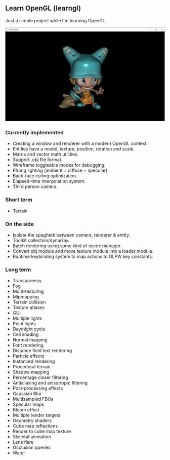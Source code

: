 ## Learn OpenGL (learngl)

Just a simple project while I'm learning OpenGL.

![Wakfu example character](docs/screenshot.png)

### Currently implemented

- Creating a window and renderer with a modern OpenGL context.
- Entities have a model, texture, position, rotation and scale.
- Matrix and vector math utilities.
- Support .obj file format.
- Wireframe toggleable modes for debugging.
- Phong lighting (ambient + diffuse + specular).
- Back-face culling optimization.
- Elapsed-time interpolation system.
- Third person camera.

### Short term

- Terrain

### On the side

- Isolate the spaghetti between camera, renderer & entity.
- Toolkit collection/dynarray.
- Batch rendering using some kind of scene manager.
- Convert obj module and move texture module into a loader module.
- Runtime keybinding system to map actions to GLFW key constants.

### Long term

- Transparency
- Fog
- Multi-texturing
- Mipmapping
- Terrain collision
- Texture atlases
- GUI
- Multiple lights
- Point lights
- Day/night cycle
- Cell shading
- Normal mapping
- Font rendering
- Distance field text rendering
- Particle effects
- Instanced rendering
- Procedural terrain
- Shadow mapping
- Percentage closer filtering
- Antialiasing and anisotropic filtering
- Post-processing effects
- Gaussian Blur
- Multisampled FBOs
- Specular maps
- Bloom effect
- Multiple render targets
- Geometry shaders
- Cube map reflections
- Render to cube map texture
- Skeletal animation
- Lens flare
- Occlusion queries
- Water
